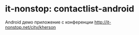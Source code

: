 # it-nonstop: contactlist-android

Android демо приложение с конференции http://it-nonstop.net/city/kherson

